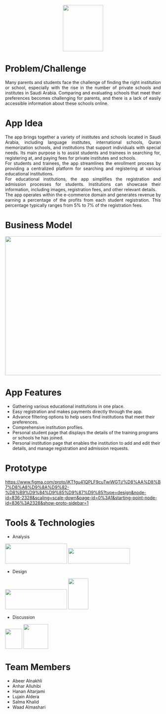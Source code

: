 <p align="center"><img src="https://user-images.githubusercontent.com/85819577/191264787-dcaa4d25-6cf2-483e-a2b1-d00d07de3b68.png" width="130" height="150"/></p>

# Problem/Challenge
<p align="justify">
Many parents and students face the challenge of finding the right institution or school, especially with the rise in the number of private schools and institutes in Saudi Arabia. Comparing and evaluating schools that meet their preferences becomes challenging for parents, and there is a lack of easily accessible information about these schools online.
</p>

# App Idea
<p align="justify">
The app brings together a variety of institutes and schools located in Saudi Arabia, including language institutes, international schools, Quran memorization schools, and institutions that support individuals with special needs. Its main purpose is to assist students and trainees in searching for, registering at, and paying fees for private institutes and schools.
</br>
For students and trainees, the app streamlines the enrollment process by providing a centralized platform for searching and registering at various educational institutions.
</br>
For educational institutions, the app simplifies the registration and admission processes for students. Institutions can showcase their information, including images, registration fees, and other relevant details.
</br>
The app operates within the e-commerce domain and generates revenue by earning a percentage of the profits from each student registration. This percentage typically ranges from 5% to 7% of the registration fees.
</p>

# Business Model
<p align="center"><img src="https://user-images.githubusercontent.com/85819577/191285296-d17f97fa-74e6-4613-bcaf-82c7998f5c34.png" width="800" height="450"/></p>

# App Features
- Gathering various educational institutions in one place.
- Easy registration and makes payments directly through the app.
- Advance filtering options to help users find institutions that meet their preferences.
- Comprehensive institution profiles.
- Personal student page that displays the details of the training programs or schools he has joined.
- Personal institution page that enables the institution to add and edit their details, and manage registration and admission requests.


# Prototype
https://www.figma.com/proto/iKTfgu41QPLF9cuTwiWGTj/%D8%AA%D8%B7%D8%A8%D9%8A%D9%82-%D8%B9%D9%84%D9%85%D9%87%D9%85?type=design&node-id=836-2328&scaling=scale-down&page-id=0%3A1&starting-point-node-id=836%3A2328&show-proto-sidebar=1

# Tools & Technologies

- Analysis
<img src="https://user-images.githubusercontent.com/85819577/191288712-1000e508-a83e-4153-a5bd-33595bed4c16.jpg" width="200" height="65"/>
<img src="https://user-images.githubusercontent.com/85819577/191288719-6e9b1c30-1ac7-4c93-b240-d73ebabe08f8.png" width="200" height="50"/>

- Design
<img src="https://user-images.githubusercontent.com/85819577/191289314-2e65e890-4fbd-43e7-9279-484530b5c9d0.png" width="200" height="65"/>
<img src="https://user-images.githubusercontent.com/85819577/191289321-41765aee-be2e-45a8-9bf4-48c1d4e278d1.png" width="65" height="100"/>

- Discussion
<img src="https://user-images.githubusercontent.com/85819577/191289764-1a29eb33-d5bc-41fd-a35f-a7917ad97226.png" width="55" height="65"/>
<img src="https://user-images.githubusercontent.com/85819577/191289789-4d0580f6-6cdd-4d6c-bf23-6923579767d5.png" width="80" height="80"/>


# Team Members
- Abeer Alnakhli
- Anhar Alluhibi
- Hanan Altarjami
- Lujain Aldera
- Salma Khalid
- Waad Almashari
